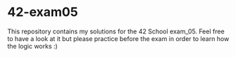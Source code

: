 # 42-exam05

This repository contains my solutions for the 42 School exam_05.
Feel free to have a look at it but please practice before the exam in order to learn how the logic works :)
